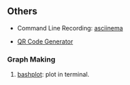 ## Others


* Command Line Recording: [asciinema](https://asciinema.org/)




* [QR Code Generator](https://www.unitag.io/qrcode)

### Graph Making

1. [bashplot](https://github.com/glamp/bashplotlib): plot in terminal.
